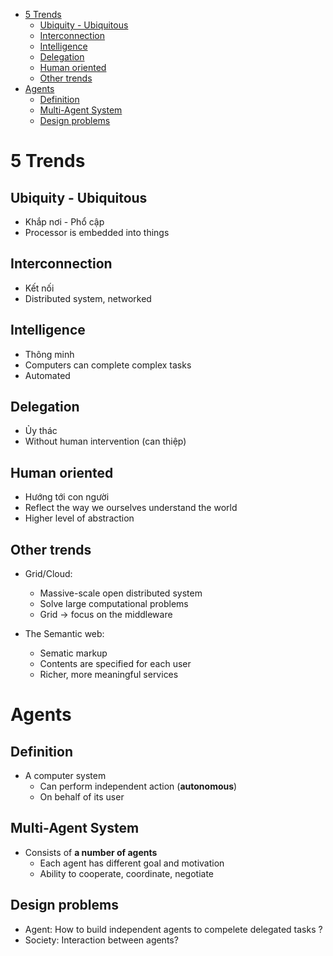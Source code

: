 
- [5 Trends](#5-trends)
  - [Ubiquity - Ubiquitous](#ubiquity---ubiquitous)
  - [Interconnection](#interconnection)
  - [Intelligence](#intelligence)
  - [Delegation](#delegation)
  - [Human oriented](#human-oriented)
  - [Other trends](#other-trends)
- [Agents](#agents)
  - [Definition](#definition)
  - [Multi-Agent System](#multi-agent-system)
  - [Design problems](#design-problems)

# 5 Trends

## Ubiquity - Ubiquitous
- Khắp nơi - Phổ cập
- Processor is embedded into things


## Interconnection
- Kết nối
- Distributed system, networked

## Intelligence
- Thông minh
- Computers can complete complex tasks
- Automated

## Delegation
- Ủy thác
- Without human intervention (can thiệp)

## Human oriented
- Hướng tới con người
- Reflect the way we ourselves understand the world
- Higher level of abstraction

## Other trends
- Grid/Cloud: 
  - Massive-scale open distributed system
  - Solve large computational problems
  - Grid -> focus on the middleware

- The Semantic web:
  - Sematic markup
  - Contents are specified for each user
  - Richer, more meaningful services

# Agents

## Definition
- A computer system
  - Can perform independent action (**autonomous**)
  - On behalf of its user

## Multi-Agent System
- Consists of **a number of agents**
  - Each agent has different goal and motivation
  - Ability to cooperate, coordinate, negotiate

## Design problems
- Agent: How to build independent agents to compelete delegated tasks ?
- Society: Interaction between agents?